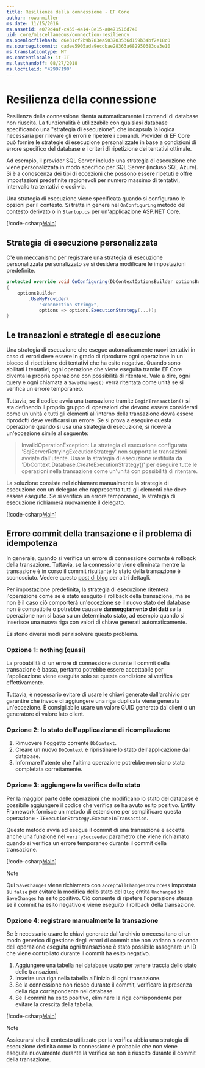 ```yaml
---
title: Resilienza della connessione - EF Core
author: rowanmiller
ms.date: 11/15/2016
ms.assetid: e079d4af-c455-4a14-8e15-a8471516d748
uid: core/miscellaneous/connection-resiliency
ms.openlocfilehash: d6e31cf2b9b783ea503703536d159b34bf2e18c0
ms.sourcegitcommit: dadee5905ada9ecdbae28363a682950383ce3e10
ms.translationtype: MT
ms.contentlocale: it-IT
ms.lasthandoff: 08/27/2018
ms.locfileid: "42997190"
---
```

# <a name="connection-resiliency"></a>Resilienza della connessione

Resilienza della connessione ritenta automaticamente i comandi di database non riuscita. La funzionalità è utilizzabile con qualsiasi database specificando una "strategia di esecuzione", che incapsula la logica necessaria per rilevare gli errori e ripetere i comandi. Provider di EF Core può fornire le strategie di esecuzione personalizzate in base a condizioni di errore specifico del database e i criteri di ripetizione dei tentativi ottimale.

Ad esempio, il provider SQL Server include una strategia di esecuzione che viene personalizzata in modo specifico per SQL Server (incluso SQL Azure). Si è a conoscenza dei tipi di eccezioni che possono essere ripetuti e offre impostazioni predefinite ragionevoli per numero massimo di tentativi, intervallo tra tentativi e così via.

Una strategia di esecuzione viene specificata quando si configurano le opzioni per il contesto. Si tratta in genere nel `OnConfiguring` metodo del contesto derivato o in `Startup.cs` per un'applicazione ASP.NET Core.

[!code-csharp[Main](../../../samples/core/Miscellaneous/ConnectionResiliency/Program.cs#OnConfiguring)]

## <a name="custom-execution-strategy"></a>Strategia di esecuzione personalizzata

C'è un meccanismo per registrare una strategia di esecuzione personalizzata personalizzato se si desidera modificare le impostazioni predefinite.

``` csharp
protected override void OnConfiguring(DbContextOptionsBuilder optionsBuilder)
{
    optionsBuilder
        .UseMyProvider(
            "<connection string>",
            options => options.ExecutionStrategy(...));
}
```

## <a name="execution-strategies-and-transactions"></a>Le transazioni e strategie di esecuzione

Una strategia di esecuzione che esegue automaticamente nuovi tentativi in caso di errori deve essere in grado di riprodurre ogni operazione in un blocco di ripetizione dei tentativi che ha esito negativo. Quando sono abilitati i tentativi, ogni operazione che viene eseguita tramite EF Core diventa la propria operazione con possibilità di ritentare. Vale a dire, ogni query e ogni chiamata a `SaveChanges()` verrà ritentata come unità se si verifica un errore temporaneo.

Tuttavia, se il codice avvia una transazione tramite `BeginTransaction()` si sta definendo il proprio gruppo di operazioni che devono essere considerati come un'unità e tutti gli elementi all'interno della transazione dovrà essere riprodotti deve verificarsi un errore. Se si prova a eseguire questa operazione quando si usa una strategia di esecuzione, si riceverà un'eccezione simile al seguente:

> InvalidOperationException: La strategia di esecuzione configurata 'SqlServerRetryingExecutionStrategy' non supporta le transazioni avviate dall'utente. Usare la strategia di esecuzione restituita da 'DbContext.Database.CreateExecutionStrategy()' per eseguire tutte le operazioni nella transazione come un'unità con possibilità di ritentare.

La soluzione consiste nel richiamare manualmente la strategia di esecuzione con un delegato che rappresenta tutti gli elementi che deve essere eseguito. Se si verifica un errore temporaneo, la strategia di esecuzione richiamerà nuovamente il delegato.

[!code-csharp[Main](../../../samples/core/Miscellaneous/ConnectionResiliency/Program.cs#ManualTransaction)]

## <a name="transaction-commit-failure-and-the-idempotency-issue"></a>Errore commit della transazione e il problema di idempotenza

In generale, quando si verifica un errore di connessione corrente è rollback della transazione. Tuttavia, se la connessione viene eliminata mentre la transazione è in corso il commit risultante lo stato della transazione è sconosciuto. Vedere questo [post di blog](http://blogs.msdn.com/b/adonet/archive/2013/03/11/sql-database-connectivity-and-the-idempotency-issue.aspx) per altri dettagli.

Per impostazione predefinita, la strategia di esecuzione ritenterà l'operazione come se è stato eseguito il rollback della transazione, ma se non è il caso ciò comporterà un'eccezione se il nuovo stato del database non è compatibile o potrebbe causare **danneggiamento dei dati** se la operazione non si basa su un determinato stato, ad esempio quando si inserisce una nuova riga con valori di chiave generati automaticamente.

Esistono diversi modi per risolvere questo problema.

### <a name="option-1---do-almost-nothing"></a>Opzione 1: nothing (quasi)

La probabilità di un errore di connessione durante il commit della transazione è bassa, pertanto potrebbe essere accettabile per l'applicazione viene eseguita solo se questa condizione si verifica effettivamente.

Tuttavia, è necessario evitare di usare le chiavi generate dall'archivio per garantire che invece di aggiungere una riga duplicata viene generata un'eccezione. È consigliabile usare un valore GUID generato dal client o un generatore di valore lato client.

### <a name="option-2---rebuild-application-state"></a>Opzione 2: lo stato dell'applicazione di ricompilazione

1. Rimuovere l'oggetto corrente `DbContext`.
2. Creare un nuovo `DbContext` e ripristinare lo stato dell'applicazione dal database.
3. Informare l'utente che l'ultima operazione potrebbe non siano stata completata correttamente.

### <a name="option-3---add-state-verification"></a>Opzione 3: aggiungere la verifica dello stato

Per la maggior parte delle operazioni che modificano lo stato del database è possibile aggiungere il codice che verifica se ha avuto esito positivo. Entity Framework fornisce un metodo di estensione per semplificare questa operazione - `IExecutionStrategy.ExecuteInTransaction`.

Questo metodo avvia ed esegue il commit di una transazione e accetta anche una funzione nel `verifySucceeded` parametro che viene richiamato quando si verifica un errore temporaneo durante il commit della transazione.

[!code-csharp[Main](../../../samples/core/Miscellaneous/ConnectionResiliency/Program.cs#Verification)]

> [!NOTE]
> Qui `SaveChanges` viene richiamato con `acceptAllChangesOnSuccess` impostata su `false` per evitare la modifica dello stato del `Blog` entità `Unchanged` se `SaveChanges` ha esito positivo. Ciò consente di ripetere l'operazione stessa se il commit ha esito negativo e viene eseguito il rollback della transazione.

### <a name="option-4---manually-track-the-transaction"></a>Opzione 4: registrare manualmente la transazione

Se è necessario usare le chiavi generate dall'archivio o necessitano di un modo generico di gestione degli errori di commit che non variano a seconda dell'operazione eseguita ogni transazione è stato possibile assegnare un ID che viene controllato durante il commit ha esito negativo.

1. Aggiungere una tabella nel database usato per tenere traccia dello stato delle transazioni.
2. Inserire una riga nella tabella all'inizio di ogni transazione.
3. Se la connessione non riesce durante il commit, verificare la presenza della riga corrispondente nel database.
4. Se il commit ha esito positivo, eliminare la riga corrispondente per evitare la crescita della tabella.

[!code-csharp[Main](../../../samples/core/Miscellaneous/ConnectionResiliency/Program.cs#Tracking)]

> [!NOTE]
> Assicurarsi che il contesto utilizzato per la verifica abbia una strategia di esecuzione definita come la connessione è probabile che non viene eseguita nuovamente durante la verifica se non è riuscito durante il commit della transazione.
